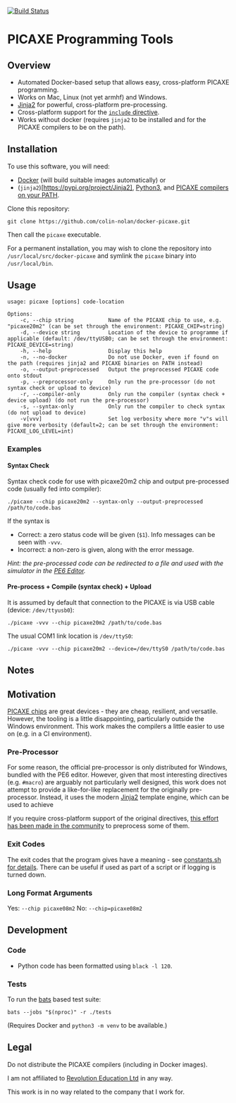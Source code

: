 [![Build Status](https://travis-ci.com/colin-nolan/docker-picaxe.svg?token=wHcb6TtzYWvisvZKjFKh&branch=main)](https://travis-ci.com/colin-nolan/docker-picaxe)

# PICAXE Programming Tools
## Overview
- Automated Docker-based setup that allows easy, cross-platform PICAXE programming. 
- Works on Mac, Linux (not yet armhf) and Windows.
- [Jinja2](https://jinja.palletsprojects.com) for powerful, cross-platform pre-processing.
- Cross-platform support for the [`include` directive](https://picaxe.com/basic-commands/directives/hash-include/).
- Works without docker (requires `jinja2` to be installed and for the PICAXE compilers to be on the path).


## Installation
To use this software, you will need:
- [Docker](https://docs.docker.com/get-docker) (will build suitable images automatically)
or
- (`jinja2`)[https://pypi.org/project/Jinja2], [Python3](https://www.python.org/downloads/), and 
  [PICAXE compilers](https://picaxe.com/software/drivers/picaxe-compilers) [on your PATH](https://linuxize.com/post/how-to-add-directory-to-path-in-linux/).


Clone this repository:
```
git clone https://github.com/colin-nolan/docker-picaxe.git
```
Then call the `picaxe` executable.

For a permanent installation, you may wish to clone the repository into `/usr/local/src/docker-picaxe` and symlink 
the `picaxe` binary into `/usr/local/bin`.


## Usage
```
usage: picaxe [options] code-location

Options:
    -c, --chip string           Name of the PICAXE chip to use, e.g. "picaxe20m2" (can be set through the environment: PICAXE_CHIP=string)
    -d, --device string         Location of the device to programme if applicable (default: /dev/ttyUSB0; can be set through the environment: PICAXE_DEVICE=string)
    -h, --help                  Display this help
    -n, --no-docker             Do not use Docker, even if found on the path (requires jinja2 and PICAXE binaries on PATH instead)
    -o, --output-preprocessed   Output the preprocessed PICAXE code onto stdout
    -p, --preprocessor-only     Only run the pre-processor (do not syntax check or upload to device)
    -r, --compiler-only         Only run the compiler (syntax check + device upload) (do not run the pre-processor)
    -s, --syntax-only           Only run the compiler to check syntax (do not upload to device)
    -v[vvv]                     Set log verbosity where more "v"s will give more verbosity (default=2; can be set through the environment: PICAXE_LOG_LEVEL=int)
```

### Examples
#### Syntax Check
Syntax check code for use with picaxe20m2 chip and output pre-processed code (usually fed into compiler):
```
./picaxe --chip picaxe20m2 --syntax-only --output-preprocessed /path/to/code.bas
```
If the syntax is
- Correct: a zero status code will be given (`$1`). Info messages can be seen with `-vvv`.
- Incorrect: a non-zero is given, along with the error message.

_Hint: the pre-processed code can be redirected to a file and used with the simulator in the [PE6 Editor](https://picaxe.com/software/picaxe/picaxe-editor-6/)._

#### Pre-process + Compile (syntax check) + Upload
It is assumed by default that connection to the PICAXE is via USB cable (device: `/dev/ttyusb0`):
```
./picaxe -vvv --chip picaxe20m2 /path/to/code.bas
```

The usual COM1 link location is `/dev/ttyS0`:
```
./picaxe -vvv --chip picaxe20m2 --device=/dev/ttyS0 /path/to/code.bas
```


## Notes
## Motivation
[PICAXE chips](https://picaxe.com/hardware/picaxe-chips) are great devices - they are cheap, resilient, and versatile.
However, the tooling is a little disappointing, particularly outside the Windows environment. This work makes the 
compilers a little easier to use on (e.g. in a CI environment).

### Pre-Processor
For some reason, the official pre-processor is only distributed for Windows, bundled with the PE6 editor. 
However, given that most interesting directives (e.g. `#macro`) are arguably not particularly well designed, this 
work does not attempt to provide a like-for-like replacement for the originally pre-processor. Instead, it uses
the modern [Jinja2](https://jinja.palletsprojects.com) template engine, which can be used to achieve 

If you require cross-platform support of the original directives, [this effort has been made in the community](https://github.com/Patronics/PicaxePreprocess) to preprocess some of them.

### Exit Codes
The exit codes that the program gives have a meaning - see [constants.sh for details](./constants.sh). There can be useful
if used as part of a script or if logging is turned down.

### Long Format Arguments
Yes: `--chip picaxe08m2`
No: `--chip=picaxe08m2`


## Development
### Code
- Python code has been formatted using `black -l 120`.

### Tests
To run the [bats](https://github.com/bats-core/bats-core) based test suite:
```
bats --jobs "$(nproc)" -r ./tests
```
(Requires Docker and `python3 -m venv` to be available.)


## Legal
Do not distribute the PICAXE compilers (including in Docker images).

I am not affiliated to [Revolution Education Ltd](https://rev-ed.co.uk/) in any way.

This work is in no way related to the company that I work for.
